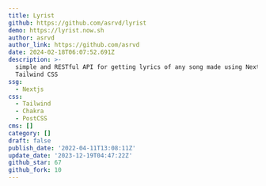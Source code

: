```yaml
---
title: Lyrist
github: https://github.com/asrvd/lyrist
demo: https://lyrist.now.sh
author: asrvd
author_link: https://github.com/asrvd
date: 2024-02-18T06:07:52.691Z
description: >-
  simple and RESTful API for getting lyrics of any song made using Next.js and
  Tailwind CSS
ssg:
  - Nextjs
css:
  - Tailwind
  - Chakra
  - PostCSS
cms: []
category: []
draft: false
publish_date: '2022-04-11T13:08:11Z'
update_date: '2023-12-19T04:47:22Z'
github_star: 67
github_fork: 10
---
```

